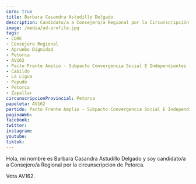 ```yaml
---
core: true
title: Barbara Casandra Astudillo Delgado
description: Candidato/a a Consejero/a Regional por la Circunscripción de Petorca
image: /media/ad-profile.jpg
tags:
- CORE
- Consejero Regional
- Apruebo Dignidad
- Petorca
- AV162
- Pacto Frente Amplio - Subpacto Convergencia Social E Independientes - Convergencia Social
- Cabildo
- La Ligua
- Papudo
- Petorca
- Zapallar
circunscripcionProvincial: Petorca
papeleta: AV162
partido: Pacto Frente Amplio - Subpacto Convergencia Social E Independientes - Convergencia Social
paginaWeb:
facebook:
twitter:
instagram:
youtube:
tiktok:
---
```

Hola, mi nombre es Barbara Casandra Astudillo Delgado y soy candidato/a a Consejero/a Regional por la circunscripcion de Petorca.

Vota AV162.